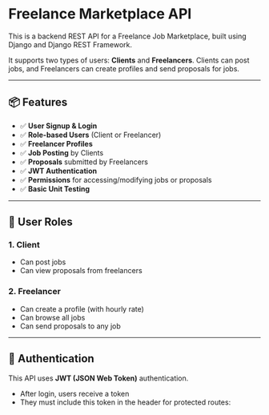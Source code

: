 #  Freelance Marketplace API

This is a backend REST API for a Freelance Job Marketplace, built using Django and Django REST Framework.

It supports two types of users: **Clients** and **Freelancers**. Clients can post jobs, and Freelancers can create profiles and send proposals for jobs.

---

## 📦 Features

- ✅ **User Signup & Login**
- ✅ **Role-based Users** (Client or Freelancer)
- ✅ **Freelancer Profiles**
- ✅ **Job Posting** by Clients
- ✅ **Proposals** submitted by Freelancers
- ✅ **JWT Authentication**
- ✅ **Permissions** for accessing/modifying jobs or proposals
- ✅ **Basic Unit Testing**

---

## 👥 User Roles

### 1. Client
- Can post jobs
- Can view proposals from freelancers

### 2. Freelancer
- Can create a profile (with hourly rate)
- Can browse all jobs
- Can send proposals to any job

---

## 🔑 Authentication

This API uses **JWT (JSON Web Token)** authentication.

- After login, users receive a token
- They must include this token in the header for protected routes:

